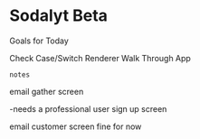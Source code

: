 # Sodalyt Beta 

Goals for Today

Check Case/Switch Renderer
Walk Through App 

``` notes ```

email gather screen 

-needs a professional user sign up screen

email customer screen fine for now

